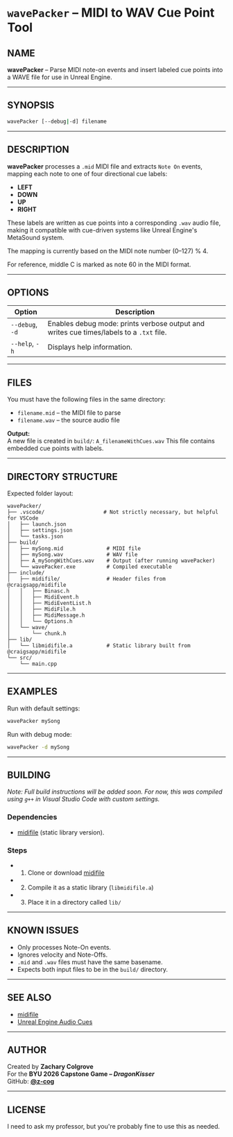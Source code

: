 # `wavePacker` – MIDI to WAV Cue Point Tool

## NAME
**wavePacker** – Parse MIDI note-on events and insert labeled cue points into a WAVE file for use in Unreal Engine.

---

## SYNOPSIS

```bash
wavePacker [--debug|-d] filename
```

---

## DESCRIPTION

**wavePacker** processes a `.mid` MIDI file and extracts `Note On` events, mapping each note to one of four directional cue labels:

- **LEFT**
- **DOWN**
- **UP**
- **RIGHT**

These labels are written as cue points into a corresponding `.wav` audio file, making it compatible with cue-driven systems like Unreal Engine's MetaSound system.

The mapping is currently based on the MIDI note number (0–127) % 4.

For reference, middle C is marked as note 60 in the MIDI format.

---

## OPTIONS

| Option       | Description                                 |
|--------------|---------------------------------------------|
| `--debug`, `-d` | Enables debug mode: prints verbose output and writes cue times/labels to a `.txt` file. |
| `--help`, `-h`  | Displays help information. |

---

## FILES

You must have the following files in the same directory:

- `filename.mid` – the MIDI file to parse
- `filename.wav` – the source audio file

**Output:**  
A new file is created in `build/`: 
`A_filenameWithCues.wav`
This file contains embedded cue points with labels.

---

## DIRECTORY STRUCTURE

Expected folder layout:
```
wavePacker/
├── .vscode/                   # Not strictly necessary, but helpful for VSCode
│   ├── launch.json
│   ├── settings.json
│   └── tasks.json
├── build/
│   ├── mySong.mid              # MIDI file
│   ├── mySong.wav              # WAV file
│   ├── A_mySongWithCues.wav    # Output (after running wavePacker)
│   └── wavePacker.exe          # Compiled executable
├── include/
│   ├── midifile/               # Header files from @craigsapp/midifile
│   │   ├── Binasc.h
│   │   ├── MidiEvent.h
│   │   ├── MidiEventList.h
│   │   ├── MidiFile.h
│   │   ├── MidiMessage.h
│   │   └── Options.h
│   └── wave/
│       └── chunk.h
├── lib/
│   └── libmidifile.a           # Static library built from @craigsapp/midifile
└── src/
    └── main.cpp

```

---

## EXAMPLES

Run with default settings:

```bash
wavePacker mySong
```

Run with debug mode:

```bash
wavePacker -d mySong
```

---

## BUILDING

*Note: Full build instructions will be added soon. For now, this was compiled using `g++` in Visual Studio Code with custom settings.*

### Dependencies

- [midifile](https://github.com/craigsapp/midifile) (static library version).

### Steps
* 1. Clone or download [midifile](https://github.com/craigsapp/midifile)
* 2. Compile it as a static library (`libmidifile.a`)
* 3. Place it in a directory called `lib/`

---

## KNOWN ISSUES

- Only processes Note-On events.
- Ignores velocity and Note-Offs.
- `.mid` and `.wav` files must have the same basename.
- Expects both input files to be in the `build/` directory.

---

## SEE ALSO

- [midifile](https://github.com/craigsapp/midifile)
- [Unreal Engine Audio Cues](https://docs.unrealengine.com)

---

## AUTHOR

Created by **Zachary Colgrove**  
For the **BYU 2026 Capstone Game – *DragonKisser***  
GitHub: **[@z-cog](https://github.com/z-cog)**  

---

## LICENSE

I need to ask my professor, but you're probably fine to use this as needed.
